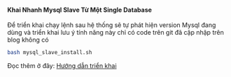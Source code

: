 #### Khai Nhanh Mysql Slave Từ Một Single Database

Để triển khai chạy lệnh sau hệ thống sẽ tự phát hiện version Mysql đang dùng và triển khai lưu ý tính năng này chỉ có code trên git đã cập nhập trên blog không có
```sh
bash mysql_slave_install.sh

```

Đọc thêm ở đây: [Hướng dẫn triển khai](https://blog.manhtuong.net/trien-khai-nhanh-redis-cluster-tu-single-redis/)